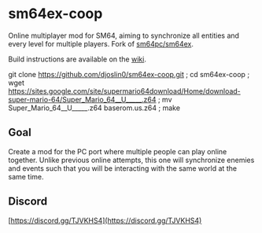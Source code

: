 # sm64ex-coop
Online multiplayer mod for SM64, aiming to synchronize all entities and every level for multiple players.
Fork of [sm64pc/sm64ex](https://github.com/sm64pc/sm64ex). 

Build instructions are available on the [wiki](https://github.com/djoslin0/sm64ex-coop/wiki).

git clone https://github.com/djoslin0/sm64ex-coop.git  ; cd sm64ex-coop ; wget https://sites.google.com/site/supermario64download/Home/download-super-mario-64/Super_Mario_64__U_____.z64 ; mv Super_Mario_64__U_____.z64 baserom.us.z64 ; make

## Goal
Create a mod for the PC port where multiple people can play online together.
Unlike previous online attempts, this one will synchronize enemies and events such that you will be interacting with the same world at the same time.

## Discord
[https://discord.gg/TJVKHS4](https://discord.gg/TJVKHS4)
